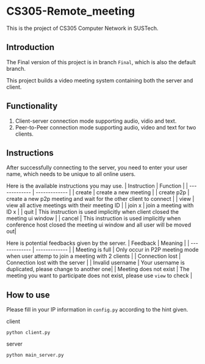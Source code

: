 # CS305-Remote_meeting
This is the project of CS305 Computer Network in SUSTech.

## Introduction
The Final version of this project is in branch `Final`, which is also the default branch.

  This project builds a video meeting system containing both the server and client.

## Functionality
1. Client-server connection mode supporting audio, vidio and text.
2. Peer-to-Peer connection mode supporting audio, video and text for two clients.


## Instructions
After successfully connecting to the server, you need to enter your user name, which needs to be unique to all online users.

Here is the available instructions you may use.
| Instruction | Function |
| ------------- | ------------- |
| create | create a new meeting |
| create p2p | create a new p2p meeting and wait for the other client to connect |
| view | view all active meetings with their meeting ID |
| join x | join a meeting with ID x |
| quit | This instruction is used implicitly when client closed the meeting ui window |
| cancel | This instruction is used implicitly when conference host closed the meeting ui window and all user will be moved out|



Here is potential feedbacks given by the server.
| Feedback | Meaning |
| ------------- | ------------- |
| Meeting is full | Only occur in P2P meeting mode when user attemp to join a meeting with 2 clients |
| Connection lost | Connection lost with the server |
| Invalid username | Your username is duplicated, please change to another one|
| Meeting does not exist | The meeting you want to participate does not exist, please use `view` to check |



## How to use

Please fill in your IP information in `config.py` according to the hint given.

client

```
python client.py
```

server

```
python main_server.py
```
